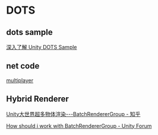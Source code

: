 # DOTS

## dots sample

[深入了解 Unity DOTS Sample](https://zhuanlan.zhihu.com/p/110802975)

## net code

[multiplayer](https://github.com/Unity-Technologies/multiplayer)

## Hybrid Renderer

[Unity大世界超多物体渲染---BatchRendererGroup - 知乎](https://zhuanlan.zhihu.com/p/105616808)

[How should i work with BatchRendererGroup - Unity Forum](https://forum.unity.com/threads/how-should-i-work-with-batchrenderergroup.820638/)
